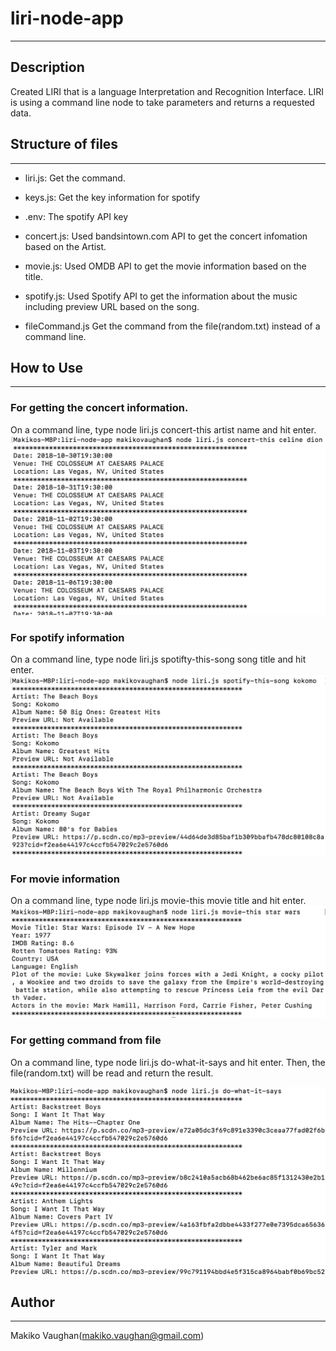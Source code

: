 # liri-node-app
--------------------

## Description
Created LIRI that is a language Interpretation and Recognition Interface. 
LIRI is using a command line node to take parameters and returns a requested data.

## Structure of files
-----------------------------

* liri.js: Get the command.

* keys.js: Get the key information for spotify

* .env: The spotify API key

* concert.js: Used bandsintown.com API to get the concert infomation based on the Artist.

* movie.js: Used OMDB API to get the movie information based on the title.

* spotify.js: Used Spotify API to get the information about the music including preview URL based on the song.

* fileCommand.js Get the command from the file(random.txt) instead of a command line.


## How to Use
---------------------------------------

### For getting the concert information.

On a command line, type node liri.js concert-this artist name and hit enter.
![concert](./assets/images/concert.png)

### For spotify information

On a command line, type node liri.js spotifty-this-song song title and hit enter.
![song](./assets/images/spotify.png)

### For movie information

On a command line, type node liri.js movie-this movie title and hit enter.
![movie](./assets/images/movie.png)

### For getting command from file

On a command line, type node liri.js do-what-it-says and hit enter.
Then, the file(random.txt) will be read and return the result.

![file](./assets/images/file.png)

## Author
--------------------------------------
Makiko Vaughan(makiko.vaughan@gmail.com)